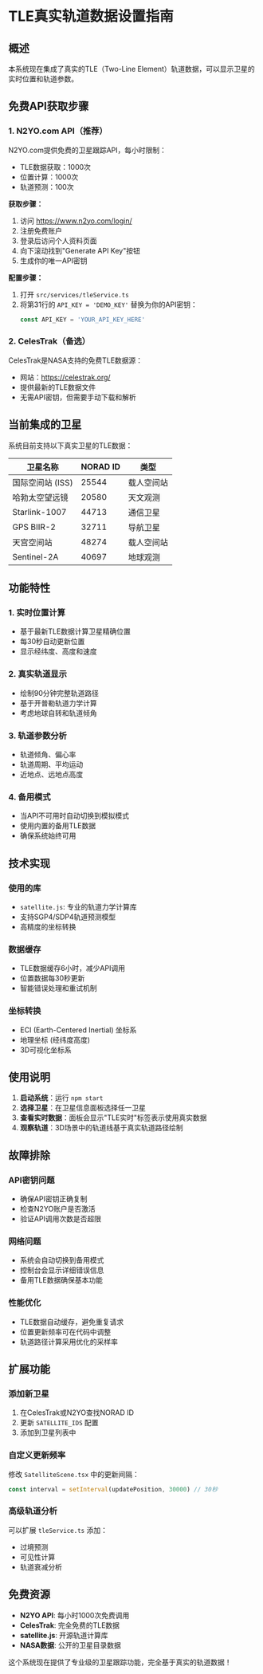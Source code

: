 # TLE真实轨道数据设置指南

## 概述
本系统现在集成了真实的TLE（Two-Line Element）轨道数据，可以显示卫星的实时位置和轨道参数。

## 免费API获取步骤

### 1. N2YO.com API（推荐）
N2YO.com提供免费的卫星跟踪API，每小时限制：
- TLE数据获取：1000次
- 位置计算：1000次
- 轨道预测：100次

**获取步骤：**
1. 访问 https://www.n2yo.com/login/
2. 注册免费账户
3. 登录后访问个人资料页面
4. 向下滚动找到"Generate API Key"按钮
5. 生成你的唯一API密钥

**配置步骤：**
1. 打开 `src/services/tleService.ts`
2. 将第31行的 `API_KEY = 'DEMO_KEY'` 替换为你的API密钥：
   ```typescript
   const API_KEY = 'YOUR_API_KEY_HERE'
   ```

### 2. CelesTrak（备选）
CelesTrak是NASA支持的免费TLE数据源：
- 网站：https://celestrak.org/
- 提供最新的TLE数据文件
- 无需API密钥，但需要手动下载和解析

## 当前集成的卫星

系统目前支持以下真实卫星的TLE数据：

| 卫星名称 | NORAD ID | 类型 |
|---------|----------|------|
| 国际空间站 (ISS) | 25544 | 载人空间站 |
| 哈勃太空望远镜 | 20580 | 天文观测 |
| Starlink-1007 | 44713 | 通信卫星 |
| GPS BIIR-2 | 32711 | 导航卫星 |
| 天宫空间站 | 48274 | 载人空间站 |
| Sentinel-2A | 40697 | 地球观测 |

## 功能特性

### 1. 实时位置计算
- 基于最新TLE数据计算卫星精确位置
- 每30秒自动更新位置
- 显示经纬度、高度和速度

### 2. 真实轨道显示
- 绘制90分钟完整轨道路径
- 基于开普勒轨道力学计算
- 考虑地球自转和轨道倾角

### 3. 轨道参数分析
- 轨道倾角、偏心率
- 轨道周期、平均运动
- 近地点、远地点高度

### 4. 备用模式
- 当API不可用时自动切换到模拟模式
- 使用内置的备用TLE数据
- 确保系统始终可用

## 技术实现

### 使用的库
- `satellite.js`: 专业的轨道力学计算库
- 支持SGP4/SDP4轨道预测模型
- 高精度的坐标转换

### 数据缓存
- TLE数据缓存6小时，减少API调用
- 位置数据每30秒更新
- 智能错误处理和重试机制

### 坐标转换
- ECI (Earth-Centered Inertial) 坐标系
- 地理坐标 (经纬度高度)
- 3D可视化坐标系

## 使用说明

1. **启动系统**：运行 `npm start`
2. **选择卫星**：在卫星信息面板选择任一卫星
3. **查看实时数据**：面板会显示"TLE实时"标签表示使用真实数据
4. **观察轨道**：3D场景中的轨道线基于真实轨道路径绘制

## 故障排除

### API密钥问题
- 确保API密钥正确复制
- 检查N2YO账户是否激活
- 验证API调用次数是否超限

### 网络问题
- 系统会自动切换到备用模式
- 控制台会显示详细错误信息
- 备用TLE数据确保基本功能

### 性能优化
- TLE数据自动缓存，避免重复请求
- 位置更新频率可在代码中调整
- 轨道路径计算采用优化的采样率

## 扩展功能

### 添加新卫星
1. 在CelesTrak或N2YO查找NORAD ID
2. 更新 `SATELLITE_IDS` 配置
3. 添加到卫星列表中

### 自定义更新频率
修改 `SatelliteScene.tsx` 中的更新间隔：
```typescript
const interval = setInterval(updatePosition, 30000) // 30秒
```

### 高级轨道分析
可以扩展 `tleService.ts` 添加：
- 过境预测
- 可见性计算
- 轨道衰减分析

## 免费资源

- **N2YO API**: 每小时1000次免费调用
- **CelesTrak**: 完全免费的TLE数据
- **satellite.js**: 开源轨道计算库
- **NASA数据**: 公开的卫星目录数据

这个系统现在提供了专业级的卫星跟踪功能，完全基于真实的轨道数据！ 